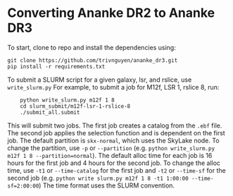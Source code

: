 # Converting Ananke DR2 to Ananke DR3

To start, clone to repo and install the dependencies using:
```
git clone https://github.com/trivnguyen/ananke_dr3.git
pip install -r requirements.txt
```

To submit a SLURM script for a given galaxy, lsr, and rslice, use `write_slurm.py`
For example, to submit a job for M12f, LSR 1, rslice 8, run:
```
    python write_slurm.py m12f 1 8
    cd slurm_submit/m12f-lsr-1-rslice-8
    ./submit_all.submit
```
This will submit two jobs. The first job creates a catalog from the `.ebf` file.
The second job applies the selection function and is dependent on the first job.
The default partition is `skx-normal`, which uses the SkyLake node.
To change the partition, use `-p` or `--partition`
(e.g. `python write_slurm.py m12f 1 8 --partition=normal`).
The default alloc time for each job is 16 hours for the first job and 4 hours for the second job.
To change the alloc time, use `-t1` or `--time-catalog` for the first job and `-t2` or `--time-sf`
for the second job (e.g. `python write slurm.py m12f 1 8 -t1 1:00:00 --time-sf=2:00:00`)
The time format uses the SLURM convention.

